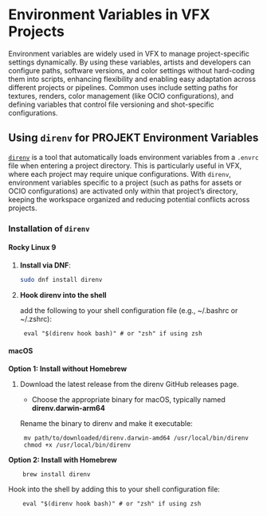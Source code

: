 # Environment Variables in VFX Projects

Environment variables are widely used in VFX to manage project-specific settings dynamically. By using these variables, artists and developers can configure paths, software versions, and color settings without hard-coding them into scripts, enhancing flexibility and enabling easy adaptation across different projects or pipelines. Common uses include setting paths for textures, renders, color management (like OCIO configurations), and defining variables that control file versioning and shot-specific configurations.

## Using `direnv` for PROJEKT Environment Variables

[`direnv`](https://direnv.net/) is a tool that automatically loads environment variables from a `.envrc` file when entering a project directory. This is particularly useful in VFX, where each project may require unique configurations. With `direnv`, environment variables specific to a project (such as paths for assets or OCIO configurations) are activated only within that project’s directory, keeping the workspace organized and reducing potential conflicts across projects.

### Installation of `direnv`

#### Rocky Linux 9
1. **Install via DNF**:
   ```bash
   sudo dnf install direnv
2. **Hook direnv into the shell** 
    
    add the following to your shell configuration file (e.g., ~/.bashrc or ~/.zshrc):
    
        eval "$(direnv hook bash)" # or "zsh" if using zsh

#### macOS
**Option 1: Install without Homebrew**

1. Download the latest release from the direnv GitHub releases page.
    - Choose the appropriate binary for macOS, typically named **direnv.darwin-arm64**


    Rename the binary to direnv and make it executable:

        
        mv path/to/downloaded/direnv.darwin-amd64 /usr/local/bin/direnv
        chmod +x /usr/local/bin/direnv
        

**Option 2: Install with Homebrew**

        brew install direnv




Hook into the shell by adding this to your shell configuration file:

        eval "$(direnv hook bash)" # or "zsh" if using zsh
